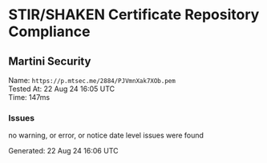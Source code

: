 # STIR/SHAKEN Certificate Repository Compliance

## Martini Security

Name: `https://p.mtsec.me/2884/PJVmnXak7XOb.pem`\
Tested At: 22 Aug 24 16:05 UTC\
Time: 147ms

### Issues

no warning, or error, or notice date level issues were found

Generated: 22 Aug 24 16:06 UTC